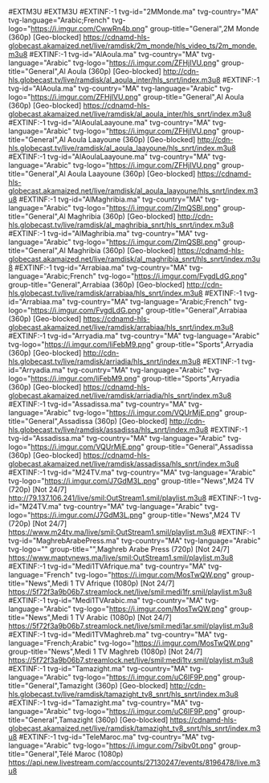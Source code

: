 #EXTM3U
#EXTM3U
#EXTINF:-1 tvg-id="2MMonde.ma" tvg-country="MA" tvg-language="Arabic;French" tvg-logo="https://i.imgur.com/CwwRn4b.png" group-title="General",2M Monde (360p) [Geo-blocked]
https://cdnamd-hls-globecast.akamaized.net/live/ramdisk/2m_monde/hls_video_ts/2m_monde.m3u8
#EXTINF:-1 tvg-id="AlAoula.ma" tvg-country="MA" tvg-language="Arabic" tvg-logo="https://i.imgur.com/ZFHjIVU.png" group-title="General",Al Aoula (360p) [Geo-blocked]
http://cdn-hls.globecast.tv/live/ramdisk/al_aoula_inter/hls_snrt/index.m3u8
#EXTINF:-1 tvg-id="AlAoula.ma" tvg-country="MA" tvg-language="Arabic" tvg-logo="https://i.imgur.com/ZFHjIVU.png" group-title="General",Al Aoula (360p) [Geo-blocked]
https://cdnamd-hls-globecast.akamaized.net/live/ramdisk/al_aoula_inter/hls_snrt/index.m3u8
#EXTINF:-1 tvg-id="AlAoulaLaayoune.ma" tvg-country="MA" tvg-language="Arabic" tvg-logo="https://i.imgur.com/ZFHjIVU.png" group-title="General",Al Aoula Laayoune (360p) [Geo-blocked]
http://cdn-hls.globecast.tv/live/ramdisk/al_aoula_laayoune/hls_snrt/index.m3u8
#EXTINF:-1 tvg-id="AlAoulaLaayoune.ma" tvg-country="MA" tvg-language="Arabic" tvg-logo="https://i.imgur.com/ZFHjIVU.png" group-title="General",Al Aoula Laayoune (360p) [Geo-blocked]
https://cdnamd-hls-globecast.akamaized.net/live/ramdisk/al_aoula_laayoune/hls_snrt/index.m3u8
#EXTINF:-1 tvg-id="AlMaghribia.ma" tvg-country="MA" tvg-language="Arabic" tvg-logo="https://i.imgur.com/ZlmQSBl.png" group-title="General",Al Maghribia (360p) [Geo-blocked]
http://cdn-hls.globecast.tv/live/ramdisk/al_maghribia_snrt/hls_snrt/index.m3u8
#EXTINF:-1 tvg-id="AlMaghribia.ma" tvg-country="MA" tvg-language="Arabic" tvg-logo="https://i.imgur.com/ZlmQSBl.png" group-title="General",Al Maghribia (360p) [Geo-blocked]
https://cdnamd-hls-globecast.akamaized.net/live/ramdisk/al_maghribia_snrt/hls_snrt/index.m3u8
#EXTINF:-1 tvg-id="Arrabiaa.ma" tvg-country="MA" tvg-language="Arabic;French" tvg-logo="https://i.imgur.com/FvgdLdG.png" group-title="General",Arrabiaa (360p) [Geo-blocked]
http://cdn-hls.globecast.tv/live/ramdisk/arrabiaa/hls_snrt/index.m3u8
#EXTINF:-1 tvg-id="Arrabiaa.ma" tvg-country="MA" tvg-language="Arabic;French" tvg-logo="https://i.imgur.com/FvgdLdG.png" group-title="General",Arrabiaa (360p) [Geo-blocked]
https://cdnamd-hls-globecast.akamaized.net/live/ramdisk/arrabiaa/hls_snrt/index.m3u8
#EXTINF:-1 tvg-id="Arryadia.ma" tvg-country="MA" tvg-language="Arabic" tvg-logo="https://i.imgur.com/liFebM9.png" group-title="Sports",Arryadia (360p) [Geo-blocked]
http://cdn-hls.globecast.tv/live/ramdisk/arriadia/hls_snrt/index.m3u8
#EXTINF:-1 tvg-id="Arryadia.ma" tvg-country="MA" tvg-language="Arabic" tvg-logo="https://i.imgur.com/liFebM9.png" group-title="Sports",Arryadia (360p) [Geo-blocked]
https://cdnamd-hls-globecast.akamaized.net/live/ramdisk/arriadia/hls_snrt/index.m3u8
#EXTINF:-1 tvg-id="Assadissa.ma" tvg-country="MA" tvg-language="Arabic" tvg-logo="https://i.imgur.com/VQUrMjE.png" group-title="General",Assadissa (360p) [Geo-blocked]
http://cdn-hls.globecast.tv/live/ramdisk/assadissa/hls_snrt/index.m3u8
#EXTINF:-1 tvg-id="Assadissa.ma" tvg-country="MA" tvg-language="Arabic" tvg-logo="https://i.imgur.com/VQUrMjE.png" group-title="General",Assadissa (360p) [Geo-blocked]
https://cdnamd-hls-globecast.akamaized.net/live/ramdisk/assadissa/hls_snrt/index.m3u8
#EXTINF:-1 tvg-id="M24TV.ma" tvg-country="MA" tvg-language="Arabic" tvg-logo="https://i.imgur.com/J7GdM3L.png" group-title="News",M24 TV (720p) [Not 24/7]
http://79.137.106.241/live/smil:OutStream1.smil/playlist.m3u8
#EXTINF:-1 tvg-id="M24TV.ma" tvg-country="MA" tvg-language="Arabic" tvg-logo="https://i.imgur.com/J7GdM3L.png" group-title="News",M24 TV (720p) [Not 24/7]
https://www.m24tv.ma/live/smil:OutStream1.smil/playlist.m3u8
#EXTINF:-1 tvg-id="MaghrebArabePress.ma" tvg-country="MA" tvg-language="Arabic" tvg-logo="" group-title="",Maghreb Arabe Press (720p) [Not 24/7]
https://www.maptvnews.ma/live/smil:OutStream1.smil/playlist.m3u8
#EXTINF:-1 tvg-id="Medi1TVAfrique.ma" tvg-country="MA" tvg-language="French" tvg-logo="https://i.imgur.com/MosTwQW.png" group-title="News",Medi 1 TV Afrique (1080p) [Not 24/7]
https://5f72f3a9b06b7.streamlock.net/live/smil:medi1fr.smil/playlist.m3u8
#EXTINF:-1 tvg-id="Medi1TVArabic.ma" tvg-country="MA" tvg-language="Arabic" tvg-logo="https://i.imgur.com/MosTwQW.png" group-title="News",Medi 1 TV Arabic (1080p) [Not 24/7]
https://5f72f3a9b06b7.streamlock.net/live/smil:medi1ar.smil/playlist.m3u8
#EXTINF:-1 tvg-id="Medi1TVMaghreb.ma" tvg-country="MA" tvg-language="French;Arabic" tvg-logo="https://i.imgur.com/MosTwQW.png" group-title="News",Medi 1 TV Maghreb (1080p) [Not 24/7]
https://5f72f3a9b06b7.streamlock.net/live/smil:medi1tv.smil/playlist.m3u8
#EXTINF:-1 tvg-id="Tamazight.ma" tvg-country="MA" tvg-language="Arabic" tvg-logo="https://i.imgur.com/uC6IF9P.png" group-title="General",Tamazight (360p) [Geo-blocked]
http://cdn-hls.globecast.tv/live/ramdisk/tamazight_tv8_snrt/hls_snrt/index.m3u8
#EXTINF:-1 tvg-id="Tamazight.ma" tvg-country="MA" tvg-language="Arabic" tvg-logo="https://i.imgur.com/uC6IF9P.png" group-title="General",Tamazight (360p) [Geo-blocked]
https://cdnamd-hls-globecast.akamaized.net/live/ramdisk/tamazight_tv8_snrt/hls_snrt/index.m3u8
#EXTINF:-1 tvg-id="TeleMaroc.ma" tvg-country="MA" tvg-language="Arabic" tvg-logo="https://i.imgur.com/7sibv0t.png" group-title="General",Télé Maroc (1080p)
https://api.new.livestream.com/accounts/27130247/events/8196478/live.m3u8
